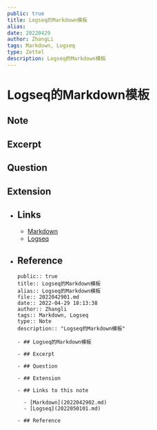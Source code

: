 ```yaml
---
public: true  
title: Logseq的Markdown模板  
alias:   
date: 20220429  
author: ZhangLi  
tags: Markdown, Logseq  
type: Zettel  
description: Logseq的Markdown模板  
---
```


# Logseq的Markdown模板

## Note

## Excerpt
## Question
## Extension
- ## Links
	- [Markdown](2022042902.md)
	- [Logseq](2022050101.md)
- ## Reference
  
  ```
  public:: true  
  title:: Logseq的Markdown模板  
  alias:: Logseq的Markdown模板  
  file:: 2022042901.md  
  date:: 2022-04-29 18:13:38  
  author:: Zhangli  
  tags:: Markdown, Logseq  
  type:: Note
  description:: "Logseq的Markdown模板"  
  
  - ## Logseq的Markdown模板
  
  - ## Excerpt
  
  - ## Question
  
  - ## Extension
  
  - ## Links to this note
  
  	- [Markdown](2022042902.md)
  	- [Logseq](2022050101.md)
  
  - ## Reference
  
  ```